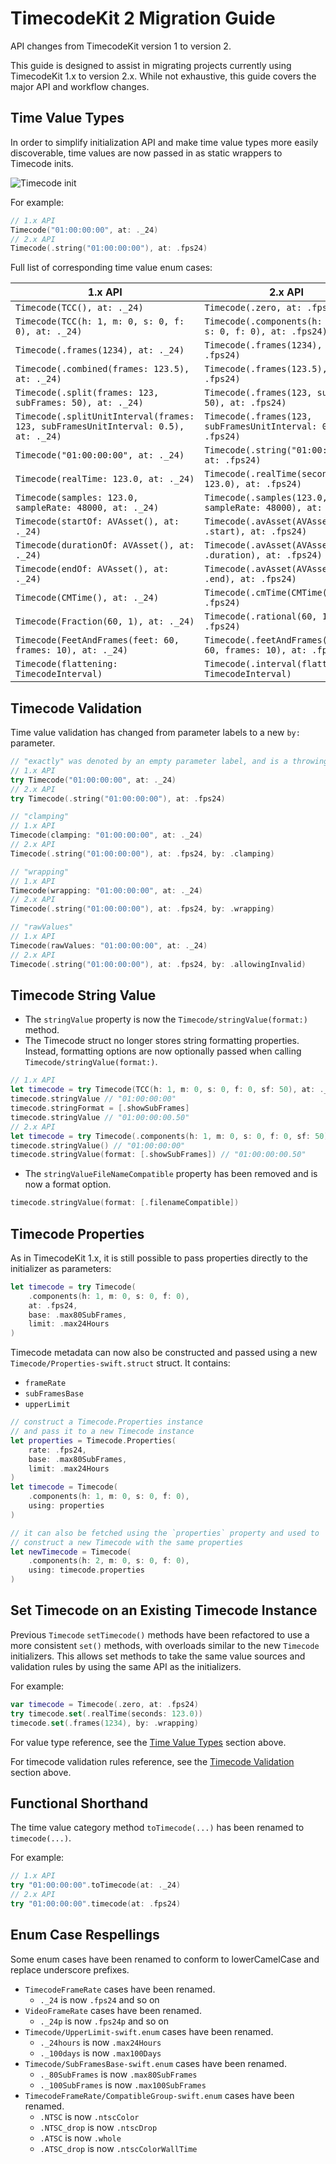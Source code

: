 # TimecodeKit 2 Migration Guide

API changes from TimecodeKit version 1 to version 2.

This guide is designed to assist in migrating projects currently using TimecodeKit 1.x to version 2.x. While not exhaustive, this guide covers the major API and workflow changes. 

## Time Value Types

In order to simplify initialization API and make time value types more easily discoverable, time values are now passed in as static wrappers to Timecode inits.

![Timecode init](timecode-init.png)

For example:

```swift
// 1.x API
Timecode("01:00:00:00", at: ._24)
// 2.x API
Timecode(.string("01:00:00:00"), at: .fps24)
```

Full list of corresponding time value enum cases:

| 1.x API                                                   | 2.x API                                                      |
| --------------------------------------------------------- | ------------------------------------------------------------ |
| `Timecode(TCC(), at: ._24)`                               | `Timecode(.zero, at: .fps24)`                                |
| `Timecode(TCC(h: 1, m: 0, s: 0, f: 0), at: ._24)`         | `Timecode(.components(h: 1, m: 0, s: 0, f: 0), at: .fps24)`  |
| `Timecode(.frames(1234), at: ._24)`                       | `Timecode(.frames(1234), at: .fps24)`                        |
| `Timecode(.combined(frames: 123.5), at: ._24)`            | `Timecode(.frames(123.5), at: .fps24)`                       |
| `Timecode(.split(frames: 123, subFrames: 50), at: ._24)`  | `Timecode(.frames(123, subFrames: 50), at: .fps24)`          |
| `Timecode(.splitUnitInterval(frames: 123, subFramesUnitInterval: 0.5), at: ._24)` | `Timecode(.frames(123, subFramesUnitInterval: 0.5), at: .fps24)` |
| `Timecode("01:00:00:00", at: ._24)`                       | `Timecode(.string("01:00:00:00"), at: .fps24)`               |
| `Timecode(realTime: 123.0, at: ._24)`                     | `Timecode(.realTime(seconds: 123.0), at: .fps24)`            |
| `Timecode(samples: 123.0, sampleRate: 48000, at: ._24)`   | `Timecode(.samples(123.0, sampleRate: 48000), at: .fps24)`   |
| `Timecode(startOf: AVAsset(), at: ._24)`                  | `Timecode(.avAsset(AVAsset(), .start), at: .fps24)`          |
| `Timecode(durationOf: AVAsset(), at: ._24)`               | `Timecode(.avAsset(AVAsset(), .duration), at: .fps24)`       |
| `Timecode(endOf: AVAsset(), at: ._24)`                    | `Timecode(.avAsset(AVAsset(), .end), at: .fps24)`            |
| `Timecode(CMTime(), at: ._24)`                            | `Timecode(.cmTime(CMTime()), at: .fps24)`                    |
| `Timecode(Fraction(60, 1), at: ._24)`                     | `Timecode(.rational(60, 1), at: .fps24)`                     |
| `Timecode(FeetAndFrames(feet: 60, frames: 10), at: ._24)` | `Timecode(.feetAndFrames(feet: 60, frames: 10), at: .fps24)` |
| `Timecode(flattening: TimecodeInterval)`                  | `Timecode(.interval(flattening: TimecodeInterval)`           |

## Timecode Validation

Time value validation has changed from parameter labels to a new `by:` parameter.

```swift
// "exactly" was denoted by an empty parameter label, and is a throwing init
// 1.x API
try Timecode("01:00:00:00", at: ._24)
// 2.x API
try Timecode(.string("01:00:00:00"), at: .fps24)

// "clamping"
// 1.x API
Timecode(clamping: "01:00:00:00", at: ._24)
// 2.x API
Timecode(.string("01:00:00:00"), at: .fps24, by: .clamping)

// "wrapping"
// 1.x API
Timecode(wrapping: "01:00:00:00", at: ._24)
// 2.x API
Timecode(.string("01:00:00:00"), at: .fps24, by: .wrapping)

// "rawValues"
// 1.x API
Timecode(rawValues: "01:00:00:00", at: ._24)
// 2.x API
Timecode(.string("01:00:00:00"), at: .fps24, by: .allowingInvalid)
```

## Timecode String Value

- The `stringValue` property is now the ``Timecode/stringValue(format:)`` method.
- The Timecode struct no longer stores string formatting properties. Instead, formatting options are now optionally passed when calling ``Timecode/stringValue(format:)``.

```swift
// 1.x API
let timecode = try Timecode(TCC(h: 1, m: 0, s: 0, f: 0, sf: 50), at: ._24)
timecode.stringValue // "01:00:00:00"
timecode.stringFormat = [.showSubFrames]
timecode.stringValue // "01:00:00:00.50"
// 2.x API
let timecode = try Timecode(.components(h: 1, m: 0, s: 0, f: 0, sf: 50), at: .fps24)
timecode.stringValue() // "01:00:00:00"
timecode.stringValue(format: [.showSubFrames]) // "01:00:00:00.50"
```

- The `stringValueFileNameCompatible` property has been removed and is now a format option.

```swift
timecode.stringValue(format: [.filenameCompatible])
```

## Timecode Properties

As in TimecodeKit 1.x, it is still possible to pass properties directly to the initializer as parameters:

```swift
let timecode = try Timecode(
    .components(h: 1, m: 0, s: 0, f: 0), 
    at: .fps24,
    base: .max80SubFrames,
    limit: .max24Hours
)
```

Timecode metadata can now also be constructed and passed using a new ``Timecode/Properties-swift.struct`` struct. It contains:

- `frameRate`
- `subFramesBase`
- `upperLimit`

```swift
// construct a Timecode.Properties instance
// and pass it to a new Timecode instance
let properties = Timecode.Properties(
    rate: .fps24,
    base: .max80SubFrames,
    limit: .max24Hours
)
let timecode = Timecode(
    .components(h: 1, m: 0, s: 0, f: 0),
    using: properties
)

// it can also be fetched using the `properties` property and used to
// construct a new Timecode with the same properties
let newTimecode = Timecode(
    .components(h: 2, m: 0, s: 0, f: 0),
    using: timecode.properties
)
```

## Set Timecode on an Existing Timecode Instance

Previous `Timecode` `setTimecode()` methods have been refactored to use a more consistent `set()` methods, with overloads similar to the new `Timecode` initializers.
This allows set methods to take the same value sources and validation rules by using the same API as the initializers.

For example:

```swift
var timecode = Timecode(.zero, at: .fps24)
try timecode.set(.realTime(seconds: 123.0))
timecode.set(.frames(1234), by: .wrapping)
```

For value type reference, see the [Time Value Types](#Time-Value-Types) section above.

For timecode validation rules reference, see the [Timecode Validation](#Timecode-Validation) section above.

## Functional Shorthand

The time value category method `toTimecode(...)` has been renamed to `timecode(...)`.

For example:

```swift
// 1.x API
try "01:00:00:00".toTimecode(at: ._24)
// 2.x API
try "01:00:00:00".timecode(at: .fps24)
```

## Enum Case Respellings

Some enum cases have been renamed to conform to lowerCamelCase and replace underscore prefixes.

- ``TimecodeFrameRate`` cases have been renamed.
  - `._24` is now `.fps24` and so on
- ``VideoFrameRate`` cases have been renamed.
  - `._24p` is now `.fps24p` and so on
- ``Timecode/UpperLimit-swift.enum`` cases have been renamed.
  - `._24hours` is now `.max24Hours`
  - `._100days` is now `.max100Days`
- ``Timecode/SubFramesBase-swift.enum`` cases have been renamed.
  - `._80SubFrames` is now `.max80SubFrames`
  - `._100SubFrames` is now `.max100SubFrames`
- ``TimecodeFrameRate/CompatibleGroup-swift.enum`` cases have been renamed.
  - `.NTSC` is now `.ntscColor`
  - `.NTSC_drop` is now `.ntscDrop`
  - `.ATSC` is now `.whole`
  - `.ATSC_drop` is now `.ntscColorWallTime`
